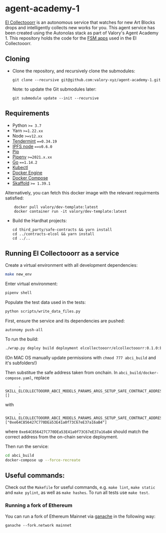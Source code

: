 
# agent-academy-1

[El Collectooorr](https://www.elcollectooorr.art/) is an autonomous service that watches for new Art Blocks drops and intelligently collects new works for you. This agent service has been created using the Autonolas stack as part of Valory's Agent Academy 1.
This repository holds the code for the [FSM apps](https://docs.autonolas.network/fsm_app_introduction) used in the El Collectooorr.

## Cloning

- Clone the repository, and recursively clone the submodules:

      git clone --recursive git@github.com:valory-xyz/agent-academy-1.git

  Note: to update the Git submodules later:

      git submodule update --init --recursive

## Requirements

- Python `>= 3.7`
- Yarn `>=1.22.xx`
- Node `>=v12.xx`
- [Tendermint](https://docs.tendermint.com/master/introduction/install.html) `==0.34.19`
- [IPFS node](https://docs.ipfs.io/install/command-line/#official-distributions) `==v0.6.0`
- [Pip](https://pip.pypa.io/en/stable/installation/)
- [Pipenv](https://pipenv.pypa.io/en/latest/install/) `>=2021.x.xx`
- [Go](https://go.dev/doc/install) `==1.14.2`
- [Kubectl](https://kubernetes.io/docs/tasks/tools/)
- [Docker Engine](https://docs.docker.com/engine/install/)
- [Docker Compose](https://docs.docker.com/compose/install/)
- [Skaffold](https://skaffold.dev/docs/install/#standalone-binary) `>= 1.39.1`

Alternatively, you can fetch this docker image with the relevant requirments satisfied:

        docker pull valory/dev-template:latest
        docker container run -it valory/dev-template:latest

- Build the Hardhat projects:

      cd third_party/safe-contracts && yarn install
      cd ../contracts-elcol && yarn install
      cd ../..

## Running El Collectooorr as a service

Create a virtual environment with all development dependencies:

```bash
make new_env
```

Enter virtual environment:

``` bash
pipenv shell
```

Populate the test data used in the tests:
```bash
python scripts/write_data_files.py
```

First, ensure the service and its dependencies are pushed:
```
autonomy push-all
```

To run the build:
``` bash
./wrap.py deploy build deployment elcollectooorr/elcollectooorr:0.1.0:bafybeievsxqqih7wnrksuyrotjfvm7vgfsttej5a2fsah5576f7kna7ddu keys.json --force --local
```

(On MAC OS manually update permissions with `chmod 777 abci_build` and it's subfolders!)

Then substitue the safe address taken from onchain. In `abci_build/docker-compose.yaml`, replace
```
      - SKILL_ELCOLLECTOOORR_ABCI_MODELS_PARAMS_ARGS_SETUP_SAFE_CONTRACT_ADDRESS=[]
```
with
```
      - SKILL_ELCOLLECTOOORR_ABCI_MODELS_PARAMS_ARGS_SETUP_SAFE_CONTRACT_ADDRESS=["0xe64C856427C770DEa53E41a0f73C67eE37a16aB4"]
```
where `0xe64C856427C770DEa53E41a0f73C67eE37a16aB4` should match the correct address from the on-chain service deployment.

Then run the service:
``` bash
cd abci_build
docker-compose up --force-recreate
```

## Useful commands:

Check out the `Makefile` for useful commands, e.g. `make lint`, `make static` and `make pylint`, as well
as `make hashes`. To run all tests use `make test`.

### Running a fork of Ethereum
You can run a fork of Ethereum Mainnet via [ganache](https://github.com/trufflesuite/ganache) in the following way:
```
ganache --fork.network mainnet
```
